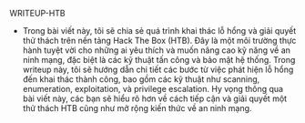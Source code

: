 WRITEUP-HTB

- Trong bài viết này, tôi sẽ chia sẻ quá trình khai thác lỗ hổng và giải quyết thử thách trên nền tảng Hack The Box (HTB). Đây là một môi trường thực hành tuyệt vời cho những ai yêu thích và muốn nâng cao kỹ năng về an ninh mạng, đặc biệt là các kỹ thuật tấn công và bảo mật hệ thống. Trong writeup này, tôi sẽ hướng dẫn chi tiết các bước từ việc phát hiện lỗ hổng đến khai thác thành công, bao gồm các kỹ thuật như scanning, enumeration, exploitation, và privilege escalation. Hy vọng thông qua bài viết này, các bạn sẽ hiểu rõ hơn về cách tiếp cận và giải quyết một thử thách HTB cũng như mở rộng kiến thức về an ninh mạng.
